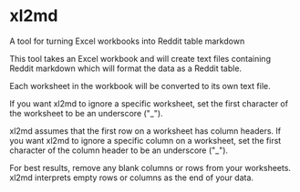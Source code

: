 # xl2md
A tool for turning Excel workbooks into Reddit table markdown

This tool takes an Excel workbook and will create text files containing Reddit markdown which will format the data as a Reddit table.

Each worksheet in the workbook will be converted to its own text file.

If you want xl2md to ignore a specific worksheet, set the first character of the worksheet to be an underscore ("_").

xl2md assumes that the first row on a worksheet has column headers.  If you want xl2md to ignore a specific column on a worksheet, set the first character of the column header to be an underscore ("_").

For best results, remove any blank columns or rows from your worksheets.  xl2md interprets empty rows or columns as the end of your data.